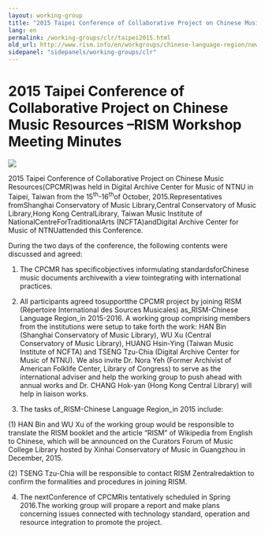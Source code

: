 ```yaml
---
layout: working-group
title: "2015 Taipei Conference of Collaborative Project on Chinese Music Resources –RISM Workshop Meeting Minutes"
lang: en
permalink: /working-groups/clr/taipei2015.html
old_url: http://www.rism.info/en/workgroups/chinese-language-region/news/201510-taipei-conference.html
sidepanel: "sidepanels/working-groups/clr"
---
```


# 2015 Taipei Conference of Collaborative Project on Chinese Music Resources –RISM Workshop Meeting Minutes

 ![](/resources-old-website/workgroups-images/image1198.JPG)

2015 Taipei Conference of Collaborative Project on Chinese Music Resources(CPCMR)was held in Digital Archive Center for Music of NTNU in Taipei, Taiwan from the 15<sup>th</sup>-16<sup>th</sup>of October, 2015.Representatives fromShanghai Conservatory of Music Library,Central Conservatory of Music Library,Hong Kong CentralLibrary, Taiwan Music Institute of NationalCentreForTraditionalArts (NCFTA)andDigital Archive Center for Music of NTNUattended this Conference.

During the two days of the conference, the following contents were discussed and agreed:

1. The CPCMR has specificobjectives informulating standardsforChinese music documents archivewith a view tointegrating with international practices.

2. All participants agreed tosupportthe CPCMR project by joining RISM (Répertoire International des Sources Musicales) as_RISM-Chinese Language Region_in 2015-2016. A working group comprising members from the institutions were setup to take forth the work: HAN Bin (Shanghai Conservatory of Music Library), WU Xu (Central Conservatory of Music Library), HUANG Hsin-Ying (Taiwan Music Institute of NCFTA) and TSENG Tzu-Chia (Digital Archive Center for Music of NTNU). We also invite Dr. Nora Yeh (Former Archivist of American Folklife Center, Library of Congress) to serve as the international adviser and help the working group to push ahead with annual works and Dr. CHANG Hok-yan (Hong Kong Central Library) will help in liaison works.

3. The tasks of_RISM-Chinese Language Region_in 2015 include:

(1) HAN Bin and WU Xu of the working group would be responsible to translate the RISM booklet and the article “RISM” of Wikipedia from English to Chinese, which will be announced on the Curators Forum of Music College Library hosted by Xinhai Conservatory of Music in Guangzhou in December, 2015.

(2) TSENG Tzu-Chia will be responsible to contact RISM Zentralredaktion to confirm the formalities and procedures in joining RISM.



4. The nextConference of CPCMRis tentatively scheduled in Spring 2016.The working group will propare a report and make plans concerning issues connected with technology standard, operation and resource integration to promote the project.

